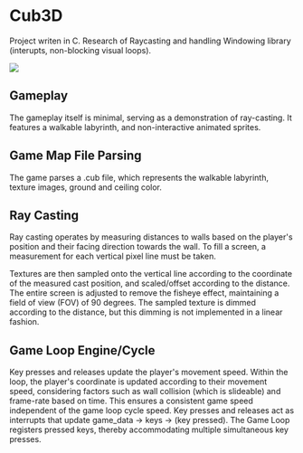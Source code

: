 # Cub3D

Project writen in C. Research of Raycasting and handling Windowing library (interupts, non-blocking visual loops).

![](https://github.com/stevebalk/cub3d/blob/main/cub3d.gif)

## Gameplay

The gameplay itself is minimal, serving as a demonstration of ray-casting. It features a walkable labyrinth, and non-interactive animated sprites.

## Game Map File Parsing

The game parses a .cub file, which represents the walkable labyrinth, texture images, ground and ceiling color.


## Ray Casting

Ray casting operates by measuring distances to walls based on the player's position and their facing direction towards the wall. To fill a screen, a measurement for each vertical pixel line must be taken.

Textures are then sampled onto the vertical line according to the coordinate of the measured cast position, and scaled/offset according to the distance. The entire screen is adjusted to remove the fisheye effect, maintaining a field of view (FOV) of 90 degrees. The sampled texture is dimmed according to the distance, but this dimming is not implemented in a linear fashion.

## Game Loop Engine/Cycle

Key presses and releases update the player's movement speed. Within the loop, the player's coordinate is updated according to their movement speed, considering factors such as wall collision (which is slideable) and frame-rate based on time. This ensures a consistent game speed independent of the game loop cycle speed. Key presses and releases act as interrupts that update game_data -> keys -> (key pressed). The Game Loop registers pressed keys, thereby accommodating multiple simultaneous key presses.
